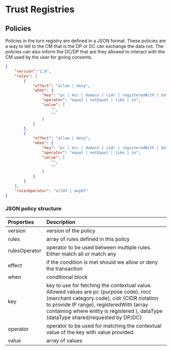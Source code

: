 # Trust Registries

## Policies

Policies in the turn registry are defined in a JSON format. These policies are a way to tell to the CM that is the DP or DC can exchange the data not. The policies can also inform the DC/DP that are they allowed to interact with the CM used by the user for giving consents.

```JSON
{
	"version":"1.0",
	"rules": [
		{
			"effect": "allow | deny",
			"when": {
				"key": "pc | mcc | domain | cidr | registeredWith | dataType",
				"operator": "equal | notEqual | like | in",
				"value": [
					"",
					""
				]
			}
		},
		{
			"effect": "allow | deny",
			"when": {
				"key": "pc | mcc | domain | cidr | registeredWith | dataType",
				"operator": "equal | notEqual | like | in",
				"value": [
					"",
					""
				]
			}
		}
	],
	"rulesOperator": "allOf | anyOf"
}
```

### JSON policy structure

| Properties    | Description                                                                                                                                                                                                                                                              |
| :------------ | :----------------------------------------------------------------------------------------------------------------------------------------------------------------------------------------------------------------------------------------------------------------------- |
| version       | version of the policy                                                                                                                                                                                                                                                    |
| rules         | array of rules defined in this policy                                                                                                                                                                                                                                    |
| rulesOperator | operator to be used between multiple rules. Either match all or match any                                                                                                                                                                                                |
| effect        | if the condition is met should we allow or deny the transaction                                                                                                                                                                                                          |
| when          | conditional block                                                                                                                                                                                                                                                        |
| key           | key to use for fetching the contextual value. Allowed values are pc (purpose code), mcc (merchant category code), cidr (CIDR notation to provide IP range), registeredWith (array containing where entity is registered ), dataType (dataType shared/requested by DP/DC) |
| operator      | operator to be used for matching the contextual value of the key with value provided.                                                                                                                                                                                    |
| value         | array of values                                                                                                                                                                                                                                                          |
